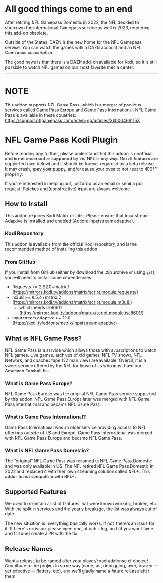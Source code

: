 # All good things come to an end

After retiring NFL Gamepass Domestic in 2022, the NFL decided to shutdown the international Gamepass service
as well in 2023, rendering this add-on obsolete.

Outside of the States, DAZN is the new home for the NFL Gamepass service. You can watch the games with a DAZN
account and an NFL Gamepass subscription.

The good news is that there is a DAZN add-on available for Kodi, so it is still possible to watch NFL games on our
most favorite media center.

---

# NOTE #

This addon supports NFL Game Pass, which is a merger of previous
services called Game Pass Europe and Game Pass International.
NFL Game Pass is available in these countries:
https://support.nflgamepass.com/hc/en-gb/articles/360004691153

# NFL Game Pass Kodi Plugin #

Before reading any further, please understand that this addon is unofficial and
is not endorsed or supported by the NFL in any way. Not all features are
supported (see below) and it should be forever regarded as a beta release. It
may crash, spay your puppy, and/or cause your oven to not heat to 400°F
properly.

If you're interested in helping out, just drop us an email or send a pull
request. Patches and (constructive) input are always welcome.

## How to Install ##

This addon requires Kodi Matrix or later. Please ensure that Inputstream Adaptive
is installed and enabled (Addon: inputstream.adaptive).

### Kodi Repository ###

This addon is available from the official Kodi repository, and is the
recommended method of installing this addon.

### From GitHub ###

If you install from GitHub (either by download the .zip archive or using
``git``), you will need to install some dependencies:

 * Requests >= 2.22.0+matrix.1 (https://mirrors.kodi.tv/addons/matrix/script.module.requests/)
 * m3u8 >= 0.5.4+matrix.2 (https://mirrors.kodi.tv/addons/matrix/script.module.m3u8/)
   * which needs iso8601 (https://mirrors.kodi.tv/addons/matrix/script.module.iso8601/)
 * inputstream.adaptive >= 19.0 (https://kodi.tv/addons/matrix/inputstream.adaptive)

## What is NFL Game Pass? ##

NFL Game Pass is a service which allows those with subscriptions to watch NFL
games. Live games, archives of old games, NFL TV shows, NFL Network, and coaches
tape (22 man view) are available. Overall, it is a sweet service offered by the
NFL for those of us who must have our American Football fix.

### What is Game Pass Europe? ###

NFL Game Pass Europe was the original NFL Game Pass service supported by this addon.
NFL Game Pass Europe later was merged with NFL Game Pass International and became
NFL Game Pass.

### What is Game Pass International? ###

Game Pass International was an older service providing access to NFL offerings
outside of US and Europe. Game Pass International was merged with NFL Game Pass
Europe and became NFL Game Pass.

### What is NFL Game Pass Domestic? ###

The "original" NFL Game Pass was renamed to NFL Game Pass Domestic and was only
available in US. The NFL retired NFL Game Pass Domestic in 2022 and replaced it
with their own streaming solution called NFL+. This addon is not compatible with
NFL+.

## Supported Features ##

We used to maintain a list of features that were known working, broken, etc.
With the split in services and the yearly breakage, the list was always out of
date.

The new situation is: everything basically works. If not, there's an issue for
it. If there's no issue, please open one, attach a log, and (if you want fame
and fortune) create a PR with the fix.

## Release Names ##

Want a release to be named after your player/coach/defense of choice? Contribute
to the project in some way (code, art, debugging, beer, brazen — yet effective —
flattery, etc), and we'll gladly name a future release after them.
